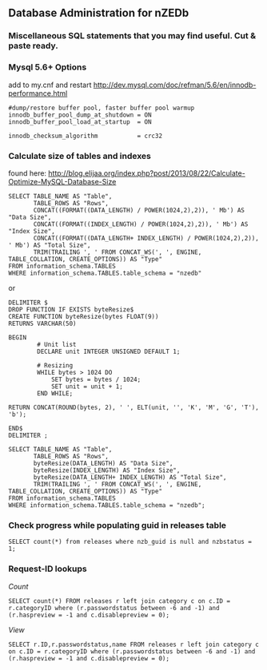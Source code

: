 ## Database Administration for nZEDb



### Miscellaneous SQL statements that you may find useful. Cut & paste ready.



### Mysql 5.6+ Options
add to my.cnf and restart
http://dev.mysql.com/doc/refman/5.6/en/innodb-performance.html
```
#dump/restore buffer pool, faster buffer pool warmup
innodb_buffer_pool_dump_at_shutdown = ON
innodb_buffer_pool_load_at_startup  = ON

innodb_checksum_algorithm           = crc32
```

### Calculate size of tables and indexes
found here: http://blog.elijaa.org/index.php?post/2013/08/22/Calculate-Optimize-MySQL-Database-Size
```
SELECT TABLE_NAME AS "Table", 
       TABLE_ROWS AS "Rows", 
       CONCAT((FORMAT((DATA_LENGTH) / POWER(1024,2),2)), ' Mb') AS "Data Size", 
       CONCAT((FORMAT((INDEX_LENGTH) / POWER(1024,2),2)), ' Mb') AS "Index Size",
       CONCAT((FORMAT((DATA_LENGTH+ INDEX_LENGTH) / POWER(1024,2),2)), ' Mb') AS "Total Size",
       TRIM(TRAILING ', ' FROM CONCAT_WS(', ', ENGINE, TABLE_COLLATION, CREATE_OPTIONS)) AS "Type"
FROM information_schema.TABLES
WHERE information_schema.TABLES.table_schema = "nzedb"
```
or
```
DELIMITER $
DROP FUNCTION IF EXISTS byteResize$
CREATE FUNCTION byteResize(bytes FLOAT(9)) 
RETURNS VARCHAR(50)
 
BEGIN
        # Unit list
        DECLARE unit INTEGER UNSIGNED DEFAULT 1;
 
        # Resizing
        WHILE bytes > 1024 DO
            SET bytes = bytes / 1024;
            SET unit = unit + 1;
        END WHILE;
 
RETURN CONCAT(ROUND(bytes, 2), ' ', ELT(unit, '', 'K', 'M', 'G', 'T'), 'b');
 
END$
DELIMITER ;
 
SELECT TABLE_NAME AS "Table", 
       TABLE_ROWS AS "Rows", 
       byteResize(DATA_LENGTH) AS "Data Size", 
       byteResize(INDEX_LENGTH) AS "Index Size",
       byteResize(DATA_LENGTH+ INDEX_LENGTH) AS "Total Size",
       TRIM(TRAILING ', ' FROM CONCAT_WS(', ', ENGINE, TABLE_COLLATION, CREATE_OPTIONS)) AS "Type"
FROM information_schema.TABLES
WHERE information_schema.TABLES.table_schema = "nzedb";
```
### Check progress while populating guid in releases table
```
SELECT count(*) from releases where nzb_guid is null and nzbstatus = 1;
```

### Request-ID lookups 
_Count_
```
SELECT count(*) FROM releases r left join category c on c.ID = r.categoryID where (r.passwordstatus between -6 and -1) and (r.haspreview = -1 and c.disablepreview = 0);
```
_View_
```
SELECT r.ID,r.passwordstatus,name FROM releases r left join category c on c.ID = r.categoryID where (r.passwordstatus between -6 and -1) and (r.haspreview = -1 and c.disablepreview = 0);
```